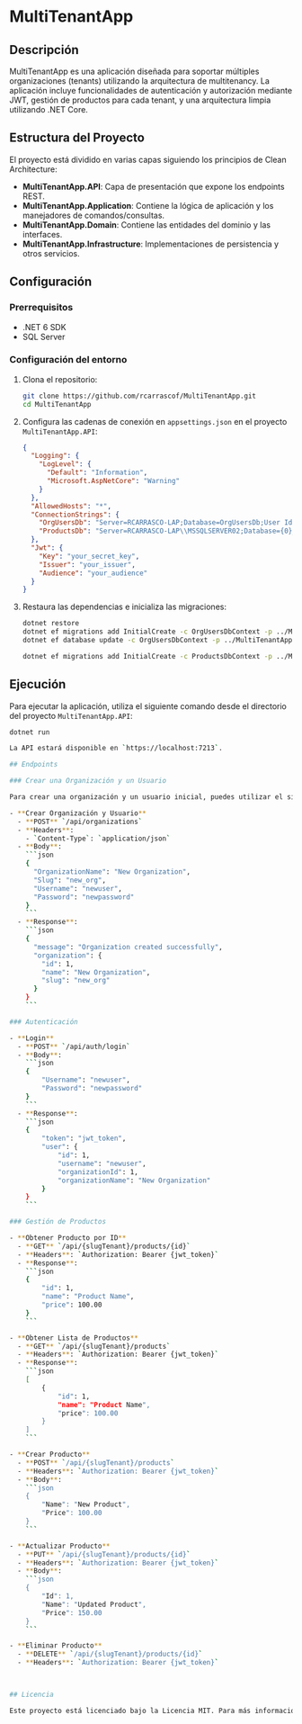 # MultiTenantApp

## Descripción

MultiTenantApp es una aplicación diseñada para soportar múltiples organizaciones (tenants) utilizando la arquitectura de multitenancy. La aplicación incluye funcionalidades de autenticación y autorización mediante JWT, gestión de productos para cada tenant, y una arquitectura limpia utilizando .NET Core.

## Estructura del Proyecto

El proyecto está dividido en varias capas siguiendo los principios de Clean Architecture:

- **MultiTenantApp.API**: Capa de presentación que expone los endpoints REST.
- **MultiTenantApp.Application**: Contiene la lógica de aplicación y los manejadores de comandos/consultas.
- **MultiTenantApp.Domain**: Contiene las entidades del dominio y las interfaces.
- **MultiTenantApp.Infrastructure**: Implementaciones de persistencia y otros servicios.

## Configuración

### Prerrequisitos

- .NET 6 SDK
- SQL Server

### Configuración del entorno

1. Clona el repositorio:
    ```bash
    git clone https://github.com/rcarrascof/MultiTenantApp.git
    cd MultiTenantApp
    ```

2. Configura las cadenas de conexión en `appsettings.json` en el proyecto `MultiTenantApp.API`:
    ```json
    {
      "Logging": {
        "LogLevel": {
          "Default": "Information",
          "Microsoft.AspNetCore": "Warning"
        }
      },
      "AllowedHosts": "*",
      "ConnectionStrings": {
        "OrgUsersDb": "Server=RCARRASCO-LAP;Database=OrgUsersDb;User Id=sa;Password=wladimir;",
        "ProductsDb": "Server=RCARRASCO-LAP\\MSSQLSERVER02;Database={0}_ProductsDb;User Id=sa;Password=wladimir;"
      },
      "Jwt": {
        "Key": "your_secret_key",
        "Issuer": "your_issuer",
        "Audience": "your_audience"
      }
    }
    ```

3. Restaura las dependencias e inicializa las migraciones:
    ```bash
    dotnet restore
    dotnet ef migrations add InitialCreate -c OrgUsersDbContext -p ../MultiTenantApp.Infrastructure -s ../MultiTenantApp.API
    dotnet ef database update -c OrgUsersDbContext -p ../MultiTenantApp.Infrastructure -s ../MultiTenantApp.API

    dotnet ef migrations add InitialCreate -c ProductsDbContext -p ../MultiTenantApp.Infrastructure -s ../MultiTenantApp.API
    ```

## Ejecución

Para ejecutar la aplicación, utiliza el siguiente comando desde el directorio del proyecto `MultiTenantApp.API`:
```bash
dotnet run

La API estará disponible en `https://localhost:7213`.

## Endpoints

### Crear una Organización y un Usuario

Para crear una organización y un usuario inicial, puedes utilizar el siguiente endpoint:

- **Crear Organización y Usuario**
  - **POST** `/api/organizations`
  - **Headers**:
    - `Content-Type`: `application/json`
  - **Body**:
    ```json
    {
      "OrganizationName": "New Organization",
      "Slug": "new_org",
      "Username": "newuser",
      "Password": "newpassword"
    }
    ```
  - **Response**:
    ```json
    {
      "message": "Organization created successfully",
      "organization": {
        "id": 1,
        "name": "New Organization",
        "slug": "new_org"
      }
    }
    ```

### Autenticación

- **Login**
  - **POST** `/api/auth/login`
  - **Body**:
    ```json
    {
        "Username": "newuser",
        "Password": "newpassword"
    }
    ```
  - **Response**:
    ```json
    {
        "token": "jwt_token",
        "user": {
            "id": 1,
            "username": "newuser",
            "organizationId": 1,
            "organizationName": "New Organization"
        }
    }
    ```

### Gestión de Productos

- **Obtener Producto por ID**
  - **GET** `/api/{slugTenant}/products/{id}`
  - **Headers**: `Authorization: Bearer {jwt_token}`
  - **Response**:
    ```json
    {
        "id": 1,
        "name": "Product Name",
        "price": 100.00
    }
    ```

- **Obtener Lista de Productos**
  - **GET** `/api/{slugTenant}/products`
  - **Headers**: `Authorization: Bearer {jwt_token}`
  - **Response**:
    ```json
    [
        {
            "id": 1,
            "name": "Product Name",
            "price": 100.00
        }
    ]
    ```

- **Crear Producto**
  - **POST** `/api/{slugTenant}/products`
  - **Headers**: `Authorization: Bearer {jwt_token}`
  - **Body**:
    ```json
    {
        "Name": "New Product",
        "Price": 100.00
    }
    ```

- **Actualizar Producto**
  - **PUT** `/api/{slugTenant}/products/{id}`
  - **Headers**: `Authorization: Bearer {jwt_token}`
  - **Body**:
    ```json
    {
        "Id": 1,
        "Name": "Updated Product",
        "Price": 150.00
    }
    ```

- **Eliminar Producto**
  - **DELETE** `/api/{slugTenant}/products/{id}`
  - **Headers**: `Authorization: Bearer {jwt_token}`



## Licencia

Este proyecto está licenciado bajo la Licencia MIT. Para más información, consulta el archivo [LICENSE](LICENSE).

